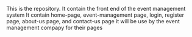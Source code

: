 This is the repository. It contain the front end of the event management system
It contain home-page, event-management page, login, register page, about-us page, and contact-us page
it will be use by the event management compapy for their pages
